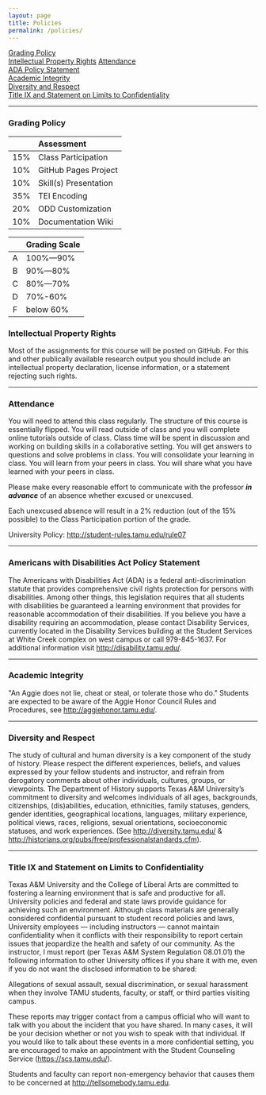 ```yaml
---
layout: page
title: Policies
permalink: /policies/
---
```


[Grading Policy](#grading-policy)  
[Intellectual Property Rights](#intellectual-property-rights)
[Attendance](#attendance)  
[ADA Policy Statement](#americans-with-disabilities-act)  
[Academic Integrity](#academic-integrity)  
[Diversity and Respect](#diversity-and-respect)  
[Title IX and Statement on Limits to Confidentiality](#title-ix-and-statement-on-limits-to-confidentiality)

_____
### Grading Policy

|  | Assessment |
| :---: | :------- |
| 15% | Class Participation |
| 10% | GitHub Pages Project |
| 10% | Skill(s) Presentation |
| 35% | TEI Encoding |
| 20% | ODD Customization |
| 10% | Documentation Wiki |


|  | Grading Scale |
| :---: | :------- |
| A | 100%—90% |
| B | 90%—80% |
| C | 80%—70% |
| D | 70%-60% |
| F | below 60% |



### Intellectual Property Rights
Most of the assignments for this course will be posted on GitHub. For this and
other publically available research output you should include an intellectual property
declaration, license information, or a statement rejecting such rights.

_____
### Attendance
You will need to attend this class regularly. The structure of this course is
essentially flipped. You will read outside of class and you will complete
online tutorials outside of class. Class time will be spent in discussion
and working on building skills in a collaborative setting. You will get answers
to questions and solve problems in class. You will consolidate your learning
in class. You will learn from your peers in class. You will share what you
have learned with your peers in class.

Please make every reasonable effort to communicate with the professor _**in
advance**_ of an absence whether excused or unexcused.

Each unexcused absence will result in a 2% reduction (out of the 15% possible)
to the Class Participation portion of the grade.

University Policy: <http://student-rules.tamu.edu/rule07>

_____
### Americans with Disabilities Act Policy Statement
The Americans with Disabilities Act (ADA) is a federal anti-discrimination statute
that provides comprehensive civil rights protection for persons with disabilities.
Among other things, this legislation requires that all students with disabilities
be guaranteed a learning environment that provides for reasonable accommodation of
their disabilities. If you believe you have a disability requiring an accommodation,
please contact Disability Services, currently located in the Disability Services
building at the Student Services at White Creek complex on west campus or call
979-845-1637. For additional information visit <http://disability.tamu.edu/>.

_____
### Academic Integrity
"An Aggie does not lie, cheat or steal,
or tolerate those who do." Students are expected to be aware of the Aggie Honor
Council Rules and Procedures, see <http://aggiehonor.tamu.edu/>.

_____
### Diversity and Respect
The study of cultural and human diversity is a key
component of the study of history. Please respect the different experiences,
beliefs, and values expressed by your fellow students and instructor, and refrain
from derogatory comments about other individuals, cultures, groups, or viewpoints.
The Department of History supports Texas A&M University’s commitment to diversity
and welcomes individuals of all ages, backgrounds, citizenships, (dis)abilities,
education, ethnicities, family statuses, genders, gender identities, geographical
locations, languages, military experience, political views, races, religions, sexual
orientations, socioeconomic statuses, and work experiences.
(See http://diversity.tamu.edu/ & http://historians.org/pubs/free/professionalstandards.cfm).

_____

### Title IX and Statement on Limits to Confidentiality
Texas A&M University and the College of Liberal Arts are committed to fostering
a learning environment that is safe and productive for all. University policies
and federal and state laws provide guidance for achieving such an environment.
Although class materials are generally considered confidential pursuant to
student record policies and laws, University employees — including instructors
— cannot maintain confidentiality when it conflicts with their responsibility
to report certain issues that jeopardize the health and safety of our community.
As the instructor, I must report (per Texas A&M System Regulation 08.01.01) the
following information to other University offices if you share it with me, even
if you do not want the disclosed information to be shared:

Allegations of sexual assault, sexual discrimination, or sexual harassment when
they involve TAMU students, faculty, or staff, or third parties visiting campus.

These reports may trigger contact from a campus official who will want to talk
with you about the incident that you have shared. In many cases, it will be your
decision whether or not you wish to speak with that individual. If you would
like to talk about these events in a more confidential setting, you are
encouraged to make an appointment with the Student Counseling Service
(<https://scs.tamu.edu/>).


Students and faculty can report non-emergency behavior that causes them to be
concerned at <http://tellsomebody.tamu.edu>.
